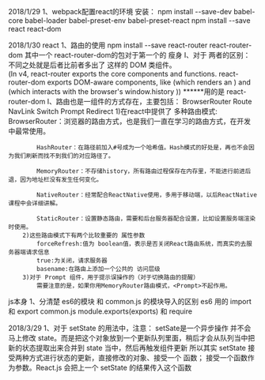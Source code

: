 2018/1/29
    1、webpack配置react的环境
        安装：
        npm install --save-dev babel-core babel-loader babel-preset-env babel-preset-react
        npm install --save react react-dom

2018/1/30
react
    1、路由的使用
        npm install --save react-router react-router-dom 其中一个 react-router-dom的包对于第一个的 瘦身
        I、对于 两者的区别：
        不同之处就是后者比前者多出了 <Link> <BrowserRouter> 这样的 DOM 类组件。  
        (In v4, react-router exports the core components and functions. react-router-dom exports DOM-aware components, like <Link> (which renders an <a>) and <BrowserRouter> (which interacts with the browser's window.history ))
        ******用的是 react-router-dom
        I、路由也是一组件的方式存在，主要包括：
            BrowserRouter Route NavLink Switch Prompt  Redirect
        1)在react中提供了 多种路由模式:
            BrowserRouter：浏览器的路由方式，也是我们一直在学习的路由方式，在开发中最常使用。

            HashRouter：在路径前加入#号成为一个哈希值。Hash模式的好处是，再也不会因为我们刷新而找不到我们的对应路径了。

            MemoryRouter：不存储history，所有路由过程保存在内存里，不能进行前进后退，因为地址栏没有发生任何变化。

            NativeRouter：经常配合ReactNative使用，多用于移动端，以后ReactNative课程中会详细讲解。

            StaticRouter：设置静态路由，需要和后台服务器配合设置，比如设置服务端渲染时使用。
        2)这些路由模式下有两个比较重要的 属性参数
            forceRefresh:值为 boolean值，表示是否关闭React路由系统，而真实的去服务器端请求信息
            true:为关闭，请求服务器
            basename:在路由上添加一个公共的 访问层级
        3)对于 Prompt 组件，用于提示误操作的（对于切换路由的提醒）
            需要注意的是，如果你用MemoryRouter路由模式，<Prompt>不起作用。
js本身
    1、分清楚 es6的模块 和 common.js 的模块导入的区别
        es6 用的  import 和 export
        common.js module.exports(exports) 和 require


2018/3/29
    1、对于 setState 的用法中，注意： setSate是一个异步操作
        并不会马上修改 state。而是把这个对象放到一个更新队列里面，稍后才会从队列当中把新的状态提取出来合并到 state 当中，然后再触发组件更新
        所以其实 setState 接受两种方式进行状态的更新，直接修改的对象、接受一个 函数；
        接受一个函数作为参数。React.js 会把上一个 setState 的结果传入这个函数
